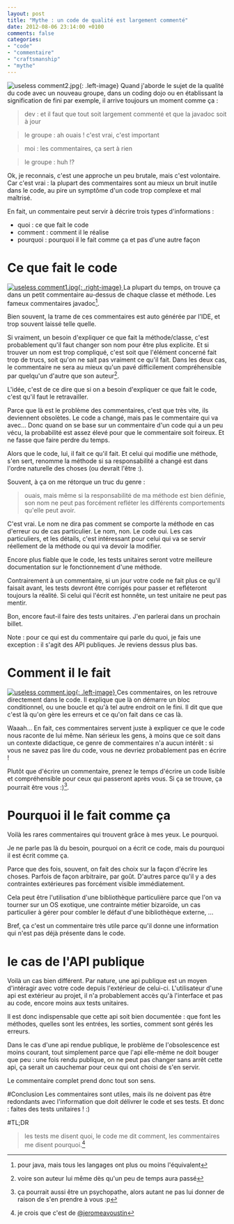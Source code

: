 ```yaml
---
layout: post
title: "Mythe : un code de qualité est largement commenté"
date: 2012-08-06 23:14:00 +0100
comments: false
categories: 
- "code"
- "commentaire"
- "craftsmanship"
- "mythe"
---
```

![useless comment2.jpg](https://blog.crafting-labs.fr/images/illustration/useless_comment2.jpg){: .left-image}
Quand j'aborde le sujet de la qualité du code avec un nouveau groupe, dans un coding dojo ou en établissant la signification de fini par exemple, il arrive toujours un moment comme ça :

> dev : et il faut que tout soit largement commenté et que la javadoc soit à jour

> le groupe : ah ouais ! c'est vrai, c'est important

> moi : les commentaires, ça sert à rien

> le groupe : huh !?



Ok, je reconnais, c'est une approche un peu brutale, mais c'est volontaire. 
Car c'est vrai : la plupart des commentaires sont au mieux un bruit inutile dans le code, au pire un symptôme d'un code trop complexe et mal maîtrisé.

En fait, un commentaire peut servir à décrire trois types d'informations :
* quoi : ce que fait le code
* comment : comment il le réalise
* pourquoi : pourquoi il le fait comme ça et pas d'une autre façon

# Ce que fait le code
[![useless comment1.jpg](https://blog.crafting-labs.fr/images/illustration/.useless_comment1_s.jpg){: .right-image}
](/images/illustration/useless_comment1.jpg)La plupart du temps, on trouve ça dans un petit commentaire au-dessus de chaque classe et méthode. Les fameux commentaires javadoc[^1].

Bien souvent, la trame de ces commentaires est auto générée par l'IDE, et trop souvent laissé telle quelle.

Si vraiment, un besoin d'expliquer ce que fait la méthode/classe, c'est probablement qu'il faut changer son nom pour être plus explicite.
Et si trouver un nom est trop compliqué, c'est soit que l'élément concerné fait trop de trucs, soit qu'on ne sait pas vraiment ce qu'il fait.
Dans les deux cas, le commentaire ne sera au mieux qu'un pavé difficilement compréhensible par quelqu'un d'autre que son auteur[^2].

L'idée, c'est de ce dire que si on a besoin d'expliquer ce que fait le code, c'est qu'il faut le retravailler.

Parce que là est le problème des commentaires, c'est que très vite, ils deviennent obsolètes. Le code a changé, mais pas le commentaire qui va avec...
Donc quand on se base sur un commentaire d'un code qui a un peu vécu, la probabilité est assez élevé pour que le commentaire soit foireux. Et ne fasse que faire perdre du temps.

Alors que le code, lui, il fait ce qu'il fait. Et celui qui modifie une méthode, s'en sert, renomme la méthode si sa responsabilité a changé est dans l'ordre naturelle des choses (ou devrait l'être :).


Souvent, à ça on me rétorque un truc du genre :

> ouais, mais même si la responsabilité de ma méthode est bien définie, son nom ne peut pas forcément refléter les différents comportements qu'elle peut avoir.

C'est vrai. Le nom ne dira pas comment se comporte la méthode en cas d'erreur ou de cas particulier.
Le nom, non. Le code oui. Les cas particuliers, et les détails, c'est intéressant pour celui qui va se servir réellement de la méthode ou qui va devoir la modifier.

Encore plus fiable que le code, les tests unitaires seront votre meilleure documentation sur le fonctionnement d'une méthode. 

Contrairement à un commentaire, si un jour votre code ne fait plus ce qu'il faisait avant, les tests devront être corrigés pour passer et refléteront toujours la réalité. Si celui qui l'écrit est honnête, un test unitaire ne peut pas mentir.

Bon, encore faut-il faire des tests unitaires. J'en parlerai dans un prochain billet.

Note : pour ce qui est du commentaire qui parle du quoi, je fais une exception : il s'agit des API publiques. Je reviens dessus plus bas.

# Comment il le fait
[![useless comment.jpg](https://blog.crafting-labs.fr/images/illustration/.useless_comment_s.jpg){: .left-image}
](/images/illustration/useless_comment.jpg)Ces commentaires, on les retrouve directement dans le code. Il explique que là on démarre un bloc conditionnel, ou une boucle et qu'à tel autre endroit on le fini. Il dit que que c'est là qu'on gère les erreurs et ce qu'on fait dans ce cas là.

Waaah... En fait, ces commentaires servent juste à expliquer ce que le code nous raconte de lui même. 
Nan sérieux les gens, à moins que ce soit dans un contexte didactique, ce genre de commentaires n'a aucun intérêt : si vous ne savez pas lire du code, vous ne devriez probablement pas en écrire !

Plutôt que d'écrire un commentaire, prenez le temps d'écrire un code lisible et compréhensible pour ceux qui passeront après vous. Si ça se trouve, ça pourrait être vous :)[^3].

# Pourquoi il le fait comme ça

Voilà les rares commentaires qui trouvent grâce à mes yeux. Le pourquoi.

Je ne parle pas là du besoin, pourquoi on a écrit ce code, mais du pourquoi il est écrit comme ça.

Parce que des fois, souvent, on fait des choix sur la façon d'écrire les choses. Parfois de façon arbitraire, par goût. D'autres parce qu'il y a des contraintes extérieures pas forcément visible immédiatement.

Cela peut être l'utilisation d'une bibliothèque particulière parce que l'on va tourner sur un OS exotique, une contrainte métier bizaroïde, un cas particulier à gérer pour combler le défaut d'une bibliothèque externe, ...

Bref, ça c'est un commentaire très utile parce qu'il donne une information qui n'est pas déjà présente dans le code.

# le cas de l'API publique
Voilà un cas bien différent. Par nature, une api publique est un moyen d'intéragir avec votre code depuis l'extérieur de celui-ci.
L'utilisateur d'une api est extérieur au projet, il n'a probablement accès qu'à l'interface et pas au code, encore moins aux tests unitaires.

Il est donc indispensable que cette api soit bien documentée : que font les méthodes, quelles sont les entrées, les sorties, comment sont gérés les erreurs.

Dans le cas d'une api rendue publique, le problème de l'obsolescence est moins courant, tout simplement parce que l'api elle-même ne doit bouger que peu : une fois rendu publique, on ne peut pas changer sans arrêt cette api, ça serait un cauchemar pour ceux qui ont choisi de s'en servir.

Le commentaire complet prend donc tout son sens.

#Conclusion
Les commentaires sont utiles, mais ils ne doivent pas être redondants avec l'information que doit délivrer le code et ses tests.
Et donc : faites des tests unitaires ! :)

#TL;DR


> les tests me disent quoi, le code me dit comment, les commentaires me disent pourquoi.[^4]


[^1]: pour java, mais tous les langages ont plus ou moins l'équivalent
[^2]: voire son auteur lui même dès qu'un peu de temps aura passé
[^3]: ça pourrait aussi être un psychopathe, alors autant ne pas lui donner de raison de s'en prendre à vous :p
[^4]: je crois que c'est de [@jeromeavoustin](https://twitter.com/JeromeAvoustin)
